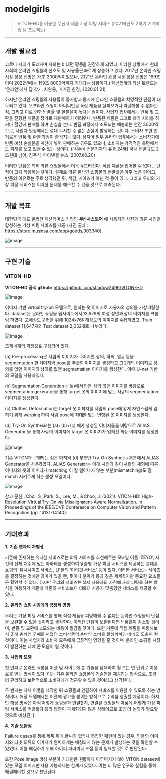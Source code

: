 # modelgirls

> VITON-HD를 이용한 무신사 제품 가상 피팅 서비스 (2021학년도 2학기 기계학습 팀 프로젝트)



-----



## 개발 필요성

코로나 시대가 도래하며 사회는 비대면 활동을 권장하게 되었고, 이러한 상황에서 현대 사회의 온라인 쇼핑몰의 선호도 및 사용률은 빠르게 상승하고 있다. 2017년 온라인 쇼핑 시장 성장 전망은 78조 2000억이었으나, 2021년 온라인 쇼핑 시장 성장 전망은 199조이며 2022년에는 199조 8000억까지 기대되는 상황이다.(‘패션업계의 최신 트렌드는 ‘온라인’에서 답 찾기, 차완용, 매거진 한경, 2020.01.21)

하지만 온라인 쇼핑몰의 사용률이 증가함과 동시에 온라인 쇼핑몰의 치명적인 단점이 대두되고 있다. 오프라인 쇼핑이 아니니만큼 직접 제품을 살펴보거나 피팅해볼 수 없다는 점, 그리고 이로 인한 반품률 및 환불율이 높다는 점이다. 사업자 입장에서는 반품 및 교환을 진행한 제품을 정가로 재판매하기 어려우니, 반품된 제품은 그대로 폐기 처리를 하거나 헐값에 판매를 하며 손실을 본다. 반품 과정에서 소모되는 배송비는 연간 3000억으로, 사업자 입장에서는 절대 무시할 수 없는 손실이 발생하는 것이다. 소비자 또한 번거로운 반품 및 환불 과정이 즐겁지는 않다. 심지어 일부 온라인 업체에서는 소비자가에 반품 예상 손실분을 계산에 넣어 판매하는 경우도 있으니, 소비자는 가격적인 측면에서도 피해를 보고 있을 수 있는 것이다. ([김주식 전문기자의 유통 24時] 국내 반품규모 2조원대 넘어, 김주식, 파이낸셜 뉴스, 2007.08.20)

이러한 단점은 특히 의류 쇼핑몰에서 더욱 두드러진다. 직접 제품을 입어볼 수 없다는 단점이 크게 작용하는 탓이다. 실제로 의류 온라인 쇼핑몰의 반품률은 아주 높은 편이고, 반품의 이유로는 주로 생각했던 핏, 색감, 사이즈가 아닌 것 등이 있다. 그리고 우리의 가상 피팅 서비스는 이러한 문제를 해소할 수 있을 것으로 예측된다.



-----



## 개발 목표

대한민국 대표 온라인 패션커머스 기업인 **무신사스토어** 에 사용자의 사진과 의류 사진을 합성하는 가상 피팅 서비스를 제공 (사진 출처 : https://store.musinsa.com/app/goods/903340)

![image](https://user-images.githubusercontent.com/60170358/141873964-074b6ea2-a2a6-4c67-9a4f-14ee24a52df6.png)



------



## 구현 기술

### VITON-HD

**VITON-HD 공식 github:** https://github.com/shadow2496/VITON-HD

![image](https://user-images.githubusercontent.com/60170358/141874516-da72366b-e474-43e7-bdd9-edff84859b07.png)

이미지 기반 virtual try-on 모델으로, 원하는 옷 이미지로 사용자의 상의를 가상피팅한다. dataset은 온라인 쇼핑몰 웹사이트에서 13,679의 여성 정면과 상의 이미지를 크롤링 하였다.  고해상도 구현을 위해 1024x768 해상도의 이미지를 수집하였고, Train dataset 11,647개와 Test dataset 2,032개로 나누었다. 

![image](https://user-images.githubusercontent.com/60170358/141874312-be04ce8e-bd09-45c6-acf7-cb73c0e3abca.png)



크게 4개의 과정으로 구성되어 있다. 

(a) Pre-processing은 사람의 이미지가 주어지면 상의, 하의, 얼굴 등을 segmentation 한 이미지와 pose를 추출한 이미지를 생성하고 그 2개의 이미지로 상의를 없앤 이미지와 상의를 없앤 segmentation 이미지를 생성한다. 이때 U-net 기반의 모델을 사용하였다.

(b) Segmentation Generation는 (a)에서 만든 상의 없앤 이미지를 바탕으로 segmentation generator을 통해 target 옷의 이미지에 맞는 사람의 segmentation 이미지를 생성한다.

(c) Clothes Deformation는 target 옷 이미지를 사람의 pose에 맞게 자연스럽게 입히기 위해 warping 하여 사람 pose에 최대한 맞는 변형된 옷 이미지를 생성한다.

(d) Try-On Synthesis는 (a)+(b)+(c) 에서 생성된 이미지들을 바탕으로 ALIAS Generator 을 통해 사람의 이미지에 target 옷 이미지가 입혀진 최종 이미지를 생성한다.





![image](https://user-images.githubusercontent.com/60170358/141874088-4839dc63-4d7a-4d30-8a03-2712990f1782.png)



기존 VITON과 구별되는 점은 마지막 (d) 부분인 Try-On Synthesis 부분에서 ALIAS Generator을 사용하였다. ALIAS Generator는 아래 사진과 같이 사람의 체형에 따른 이미지와 옷의 이미지가 matching 이 잘 일어나지 않는 부분(mismatching)도 잘 match 시켜주게 하는 생성 모델이다.



![image](https://user-images.githubusercontent.com/60170358/141748009-4df6d744-6cd3-44bc-b512-a107ec4cef12.png)



참고 문헌 : Choi, S., Park, S., Lee, M., & Choo, J. (2021). VITON-HD: High-Resolution Virtual Try-On via Misalignment-Aware Normalization. In Proceedings of the IEEE/CVF Conference on Computer Vision and Pattern Recognition (pp. 14131-14140).



------



## 기대효과

**1.**  **기존 앱과의 차별성**

기존에 존재하는 유사한 서비스로는 의류 사이즈를 추천해주는 모바일 어플 ‘ZEYO’, 자신의 신체 치수에 맞는 아바타를 생성하여 맞춤형 가상 피팅 서비스를 제공하는 롯데홈쇼핑의 ‘유니사이즈 서비스’, LF몰의 ‘마이핏 서비스’ 등이 있다. 이러한 서비스는 사이즈를 결정하는 것에만 의미가 있을 뿐, 핏이나 분위기 등과 같은 세세하지만 중요한 요소들은 확인할 수 없다. 하지만 우리의 서비스는 실제 사용자의 사진에 가상 피팅을 하는 방식을 이용하기 때문에 기존의 서비스보다 더욱더 사용자 맞춤형인 서비스를 제공할 수 있다.



**2.**  **온라인 쇼핑 시장에의 긍정적 영향**

우리는 가상 피팅 서비스를 통해 직접 제품을 피팅해볼 수 없다는 온라인 쇼핑몰의 단점을 보완할 수 있을 것이라고 생각한다. 이러한 단점이 보완된다면 반품률이 감소할 것이며, 반품 및 교환에 소모되는 비용이 절감될 것이다. 또한 기존에 직접 제품을 피팅해보지 못해 온라인 구매를 꺼렸던 소비자들의 온라인 소비를 활성화하는 데에도 도움이 될 것이다. 이는 사업자와 소비자 모두에게 긍정적인 영향을 줄 것이며, 온라인 쇼핑몰 시장이 발전하는 데에 큰 도움이 될 것이다.

 

**3.**  **사업화 모델**

첫 번째로 온라인 쇼핑몰 어플 및 사이트에 본 기술을 탑재하여 월 또는 연 단위로 이용료를 받는 방식이 있다. 이는 기존 온라인 쇼핑몰에 기술만을 제공하는 방식으로, 조금 더 편리하고 보편적으로 소비자에게 접근할 수 있을 것이라고 생각된다.

두 번째는 자체 어플을 제작한 뒤 쇼핑몰과 연결하여 서비스를 이용할 수 있도록 하는 방식이다. 해당 모델에서는 어플에 광고를 붙이는 방식으로 수익을 창출할 예정이다. 하지만 해당 방식은 아직 어떻게 쇼핑몰과 연결할지, 연결된 쇼핑몰의 제품에 어떻게 가상 피팅 서비스를 적용할지 등의 방안이 구체화되지 않은 상태이므로 조금 더 논의가 필요할 것으로 예상된다.

 

**4.**  **기술 보완점**

Failure cases를 통해 제품 위에 글씨가 있거나 복잡한 패턴이 있는 경우, 인물의 이미지와 타겟 의류의 이미지가 완벽하게는 매칭되지 않는 문제가 발생하는 것을 확인할 수 있었다. 이를 해결하기 위해 하이퍼 파라미터 조절 등이 필요할 것으로 판단된다. 

또한 Pose image 생성 부분이 기대만큼 원활하게 이루어지지 않아 VITON dataset에 있는 모델 이미지만 사용 가능하다는 한계가 있었다. 이는 더 많은 연구와 실험을 통해 해결해야할 것으로 판단된다.

